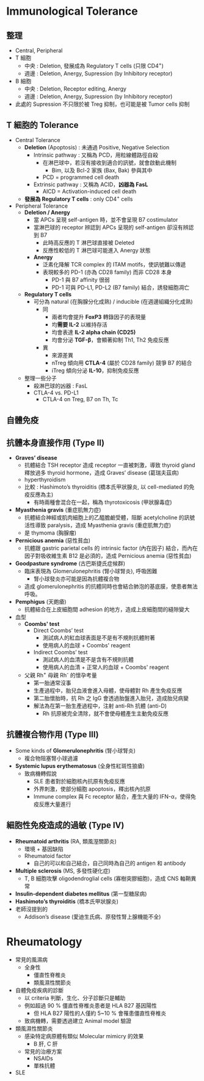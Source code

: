 # Immunological Tolerance

## 整理

- Central, Peripheral
- T 細胞
  - 中央 : Deletion, 發展成為 Regulatory T cells (只限 CD4<sup>+</sup>)
  - 週邊 : Deletion, Anergy, Supression (by Inhibitory receptor)
- B 細胞
  - 中央 : Deletion, Receptor editing, Anergy
  - 週邊 : Deletion, Anergy, Supression (by Inhibitory receptor)
- 此處的 Supression 不只限於被 Treg 抑制，也可能是被 Tumor cells 抑制



## T 細胞的 Tolerance

- Central Tolerance
  - **Deletion** (Apoptosis) : 未通過 Positive, Negative Selection
    - Intrinsic pathway : 又稱為 PCD，用粒線體路徑自殺
      - 在淋巴球中，若沒有接收到適合的訊號，就會啟動此機制
        - Bim, 以及 Bcl-2 家族 (Bax, Bak) 參與其中
      - PCD = programmed cell death
    - Extrinsic pathway : 又稱為 ACID，**凶器為 FasL**
      - AICD = Activation-induced cell death
  - **發展為 Regulatory T cells** : only CD4<sup>+</sup> cells
- Peripheral Tolerance
  - **Deletion / Anergy**
    - 當 APCs 呈現 self-antigen 時，並不會呈現 B7 costimulator
    - 當淋巴球的 receptor 辨認到 APCs 呈現的 self-antigen 卻沒有辨認到 B7
      - 此時高反應的 T 淋巴球直接被 Deleted
      - 反應性較低的 T 淋巴球可能進入 Anergy 狀態
    - **Anergy**
      - 泛素化降解 TCR complex 的 ITAM motifs，使訊號難以傳遞
      - 表現較多的 PD-1 (亦為 CD28 family) 而非 CD28 本身
        - PD-1 與 B7 affinity 很弱
        - PD-1 可與 PD-L1, PD-L2 (B7 family) 結合，誘發細胞凋亡
  - **Regulatory T cells**
    - 可分為 natural (在胸腺分化成熟) / inducible (在週邊組織分化成熟)
      - 同
        - 兩者均會提升 **FoxP3** 轉錄因子的表現量
        - 均**需要 IL-2** 以維持存活
        - 均會表達 **IL-2 alpha chain (CD25)**
        - 均會分泌  **TGF-β**，會顯著抑制 Th1, Th2 免疫反應
      - 異
        - 來源差異
        - nTreg 傾向用 **CTLA-4** (屬於 CD28 family) 競爭 B7 的結合
        - iTreg 傾向分泌 **IL-10**，抑制免疫反應
  - 整理一些分子
    - 殺淋巴球的凶器 : FasL
    - CTLA-4 vs. PD-L1
      - CTLA-4 on Treg, B7 on Th, Tc



## 自體免疫

## 抗體本身直接作用 (Type II)

- **Graves’ disease**
  - 抗體結合 TSH receptor 造成 receptor 一直被刺激，導致 thyroid gland 釋放過多 thyroid hormone，造成 Graves’ disease (葛瑞夫茲病)
  - hyperthyroidism
  - 比較 : Hashimoto’s thyroiditis (橋本氏甲狀腺炎, 以 cell-mediated 的免疫反應為主)
    - 有時兩種會混合在一起，稱為 thyrotoxicosis (甲狀腺毒症)
- **Myasthenia gravis** (重症肌無力症)
  - 抗體結合神經或肌肉細胞上的乙醯膽鹼受體，阻斷 acetylcholine 的訊號活性導致 paralysis，造成 Myasthenia gravis (重症肌無力症)
  - 是 thymoma (胸腺瘤)
- **Pernicious anemia** (惡性貧血)
  - 抗體跟 gastric parietal cells 的 intrinsic factor (內在因子) 結合，而內在因子對吸收維生素 B12 是必須的，造成 Pernicious anemia (惡性貧血)
- **Goodpasture syndrome** (古巴斯捷氏症候群)
  - 臨床表現為 Glomerulonephritis (腎小球腎炎), 呼吸困難
    - 腎小球發炎亦可能是因為抗體複合物
  - 造成 glomerulonephritis 的抗體同時也會結合肺泡的基底膜，使患者無法呼吸。
- **Pemphigus** (天皰瘡)
  - 抗體結合在上皮細胞間 adhesion 的地方，造成上皮細胞間的縫隙變大
- 血型
  - **Coombs' test**
    - Direct Coombs’ test
      - 測試病人的紅血球表面是不是有不規則抗體附著
      - 使用病人的血球 + Coombs' reagent
    - Indirect Coombs’ test
      - 測試病人的血清是不是含有不規則抗體
      - 使用病人的血清 + 正常人的血球 + Coombs' reagent
  - 父親 Rh<sup>+</sup> 母親 Rh<sup>-</sup> 的懷孕考量
    - 第一胎通常沒事
    - 生產過程中，胎兒血液會進入母體，使母體對 Rh 產生免疫反應
    - 第二胎懷胎時，抗 Rh 之 IgG 會透過胎盤進入胎兒，造成胎兒病變
    - 解法為在第一胎生產過程中，注射 anti-Rh 抗體 (anti-D)
      - Rh 抗原被完全清除，就不會使母體產生主動免疫反應



## 抗體複合物作用 (Type III)

- Some kinds of **Glomerulonephritis** (腎小球腎炎)
  - 複合物阻塞腎小球過濾
- **Systemic lupus erythematosus** (全身性紅斑性狼瘡)
  - 致病機轉假說
    - SLE 患者對於細胞核內抗原有免疫反應
    - 外界刺激，使部分細胞 apoptosis，釋出核內抗原
    - Immune complex 與 Fc receptor 結合，產生大量的 IFN-α，使得免疫反應大量進行



## 細胞性免疫造成的過敏 (Type IV)

- **Rheumatoid arthritis** (RA, 類風溼關節炎)
  - 環境 + 基因缺陷
  - Rheumatoid factor
    - 自己的可以和自己結合，自己同時為自己的 antigen 和 antibody
- **Multiple sclerosis** (MS, 多發性硬化症)
  - T, B 細胞攻擊 oligodendroglial cells (寡樹突膠細胞)，造成 CNS 軸鞘異常
- **Insulin-dependent diabetes mellitus** (第一型糖尿病)
- **Hashimoto’s thyroiditis** (橋本氏甲狀腺炎)
- 老師沒提到的
  - Addison’s disease (愛迪生氏病、原發性腎上腺機能不全)



# Rheumatology

- 常見的風濕病
  - 全身性
    - 僵直性脊椎炎
    - 類風濕性關節炎
- 自體免疫疾病的診斷
  - 以 criteria 判斷，生化、分子診斷只是輔助
  - 例如超過 90 % 僵直性脊椎炎患者是 HLA B27 基因陽性
    - 但 HLA B27 陽性的人僅約 5~10 % 會罹患僵直性脊椎炎
  - 致病機轉，需要透過建立 Animal model 驗證
- 類風濕性關節炎
  - 感染特定病原體有類似 Molecular mimicry 的效果
    - B 肝, C 肝
  - 常見的治療方案
    - NSAIDs
    - 單株抗體
- SLE